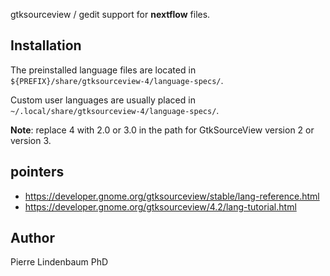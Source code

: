 gtksourceview / gedit support for **nextflow** files.

## Installation

The preinstalled language files are located in `${PREFIX}/share/gtksourceview-4/language-specs/`.

Custom user languages are usually placed in `~/.local/share/gtksourceview-4/language-specs/`.

**Note**: replace 4 with 2.0 or 3.0 in the path for GtkSourceView version 2 or version 3. 

## pointers

  * https://developer.gnome.org/gtksourceview/stable/lang-reference.html
  * https://developer.gnome.org/gtksourceview/4.2/lang-tutorial.html
  
## Author

Pierre Lindenbaum PhD

